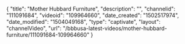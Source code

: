 {
    "title": "Mother Hubbard Furniture",
    "description": "",
    "channelid": "111091684",
    "videoid": "109964660",
    "date_created": "1502517974",
    "date_modified": "1504049168",
    "type": "captivate",
    "layout": "channelVideo",
    "url": "\/bbbusa-latest-videos\/mother-hubbard-furniture\/111091684-109964660"
}